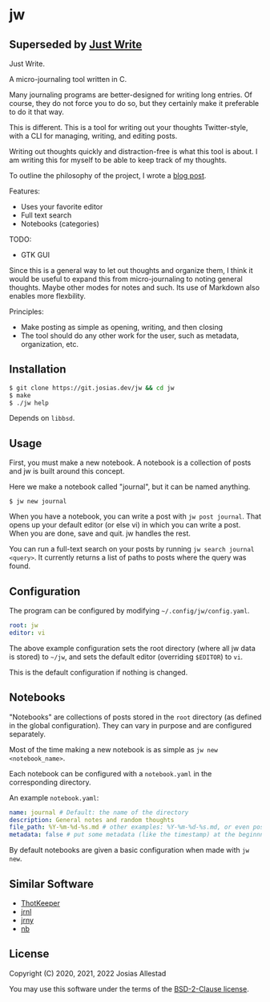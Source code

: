 # jw

## Superseded by [Just Write](https://codeberg.org/josias/just-write)

Just Write.

A micro-journaling tool written in C.

Many journaling programs are better-designed for writing long entries. Of course, they do not force you to do so, but they certainly make it preferable to do it that way.

This is different. This is a tool for writing out your thoughts Twitter-style, with a CLI for managing, writing, and editing posts.

Writing out thoughts quickly and distraction-free is what this tool is about. I am writing this for myself to be able to keep track of my thoughts.

To outline the philosophy of the project, I wrote a [blog post](https://josias.dev/posts/justwrite/).

Features:
- Uses your favorite editor
- Full text search
- Notebooks (categories)

TODO:
- GTK GUI

Since this is a general way to let out thoughts and organize them, I think it would be useful to expand this from micro-journaling to noting general thoughts. Maybe other modes for notes and such. Its use of Markdown also enables more flexbility.

Principles:
- Make posting as simple as opening, writing, and then closing
- The tool should do any other work for the user, such as metadata, organization, etc.

## Installation

```sh
$ git clone https://git.josias.dev/jw && cd jw
$ make
$ ./jw help
```

Depends on `libbsd`.

## Usage

First, you must make a new notebook. A notebook is a collection of posts and jw is built around this concept.

Here we make a notebook called "journal", but it can be named anything.

```
$ jw new journal
```

When you have a notebook, you can write a post with `jw post journal`. That opens up your default editor (or else vi) in which you can write a post. When you are done, save and quit. jw handles the rest.

You can run a full-text search on your posts by running `jw search journal <query>`. It currently returns a list of paths to posts where the query was found.

## Configuration

The program can be configured by modifying `~/.config/jw/config.yaml`.

```yaml
root: jw
editor: vi
```

The above example configuration sets the root directory (where all jw data is stored) to `~/jw`, and sets the default editor (overriding `$EDITOR`) to `vi`.

This is the default configuration if nothing is changed.

## Notebooks

"Notebooks" are collections of posts stored in the `root` directory (as defined in the global configuration). They can vary in purpose and are configured separately.

Most of the time making a new notebook is as simple as `jw new <notebook_name>`.

Each notebook can be configured with a `notebook.yaml` in the corresponding directory.

An example `notebook.yaml`:
```yaml
name: journal # Default: the name of the directory
description: General notes and random thoughts
file_path: %Y-%m-%d-%s.md # other examples: %Y-%m-%d-%s.md, or even posts.md, where all entries are stored in a single file. %s refers to the first letters of the post
metadata: false # put some metadata (like the timestamp) at the beginnning of each post
```

By default notebooks are given a basic configuration when made with `jw new`.

## Similar Software

- [ThotKeeper](https://github.com/cmpilato/thotkeeper)
- [jrnl](https://github.com/jrnl-org/jrnl/)
- [jrny](https://git.sr.ht/~detondev/jrny)
- [nb](https://github.com/xwmx/nb)

## License

Copyright (C) 2020, 2021, 2022 Josias Allestad

You may use this software under the terms of the [BSD-2-Clause license](LICENSE).
